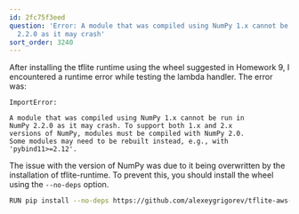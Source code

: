 ```yaml
---
id: 2fc75f3eed
question: 'Error: A module that was compiled using NumPy 1.x cannot be run in NumPy
  2.2.0 as it may crash'
sort_order: 3240
---
```


After installing the tflite runtime using the wheel suggested in Homework 9, I encountered a runtime error while testing the lambda handler. The error was:

```
ImportError:

A module that was compiled using NumPy 1.x cannot be run in
NumPy 2.2.0 as it may crash. To support both 1.x and 2.x
versions of NumPy, modules must be compiled with NumPy 2.0.
Some modules may need to be rebuilt instead, e.g., with 'pybind11>=2.12'.
```

The issue with the version of NumPy was due to it being overwritten by the installation of tflite-runtime. To prevent this, you should install the wheel using the `--no-deps` option.

```bash
RUN pip install --no-deps https://github.com/alexeygrigorev/tflite-aws-lambda/raw/main/tflite/tflite_runtime-2.14.0-cp310-cp310-linux_x86_64.whl
```
